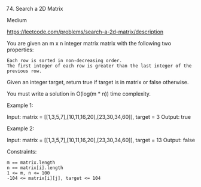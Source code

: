 74. Search a 2D Matrix

Medium

https://leetcode.com/problems/search-a-2d-matrix/description

You are given an m x n integer matrix matrix with the following two properties:

    Each row is sorted in non-decreasing order.
    The first integer of each row is greater than the last integer of the previous row.

Given an integer target, return true if target is in matrix or false otherwise.

You must write a solution in O(log(m * n)) time complexity.



Example 1:

Input: matrix = [[1,3,5,7],[10,11,16,20],[23,30,34,60]], target = 3
Output: true

Example 2:

Input: matrix = [[1,3,5,7],[10,11,16,20],[23,30,34,60]], target = 13
Output: false



Constraints:

    m == matrix.length
    n == matrix[i].length
    1 <= m, n <= 100
    -104 <= matrix[i][j], target <= 104

